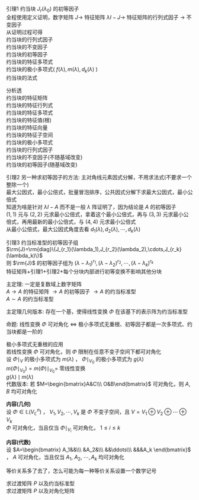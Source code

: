 引理1 约当块 $J_r(\lambda_0)$ 的初等因子  
全程使用定义证明，数字矩阵 $J\to$ 特征矩阵 $\lambda I-J\to$ 特征矩阵的行列式因子 $\to$ 不变因子  
从证明过程可得  
约当块的行列式因子  
约当块的不变因子  
约当块的初等因子  
约当块的特征多项式  
约当块的极小多项式( $f(\lambda),m(\lambda),d_k(\lambda)$ )  
约当块的法式  
  
分析透  
约当块的特征矩阵  
约当块的特征行列式  
约当块的特征多项式  
约当块的特征值(根)  
约当块的特征向量  
约当块的特征子空间  
约当块的极小多项式  
约当块的行列式因子  
约当块的不变因子(不随基域改变)  
约当块的初等因子(随基域改变)  
  
引理2 另一种求初等因子的方法: 主对角线元素因式分解，不用求法式(不要求一个整除一个)  
最大公因式，最小公倍式，批量冒泡排序，公共因式分解下求最大公因式，最小公倍式  
知道为啥是针对 $\lambda I-A$ 而不是一般 $\lambda$ 阵证明了，因为结论是 $A$ 的初等因子  
 $(1,1)$ 元与 $(2,2)$ 元求最小公倍式，拿着这个最小公倍式，再与 $(3,3)$ 元求最小公倍式，再用最新的最小公倍式，与 $(4,4)$ 元求最小公倍式  
从最小公倍式，最大公因式角度去看 $d_1(\lambda),d_2(\lambda),\cdots,d_k(\lambda)$  
  
引理3 约当标准型的初等因子组  
 $\rm{J}=\rm{diag}\{J_{r_1}(\lambda_1),J_{r_2}(\lambda_2),\cdots,J_{r_k}(\lambda_k)\}$  
则 $\rm{J}$ 的初等因子组为 $(\lambda-\lambda_1)^{r_1}, (\lambda-\lambda_2)^{r_2}, \cdots, (\lambda-\lambda_k)^{r_k}$  
特征矩阵+引理1+引理2+每个分块内部进行初等变换不影响其他分块  
  
主定理: 一定是复数域上数字矩阵  
 $A\longrightarrow A$ 的特征矩阵 $\longrightarrow A$ 的初等因子 $\longrightarrow A$ 的约当标准型  
 $A\sim A$ 的约当标准型  
  
主定理几何版本: 存在一个基，使得线性变换 $\Phi$ 在该基下的表示阵为约当标准型  
  
命题: 线性变换 $\Phi$ 可对角化 $\iff$ 极小多项式无重根、初等因子都是一次多项式、约当块都是一阶的  
  
极小多项式无重根的应用  
若线性变换 $\Phi$ 可对角化，则 $\Phi$ 限制在任意不变子空间下都可对角化  
设 $\Phi\mid_V$ 的极小多项式为 $m(\lambda)$ ， $\Phi\mid_{V_0}$ 的极小多项式为 $g(\lambda)$  
 $m(\Phi\mid_{V_0})=m(\Phi)\mid_{V_0}=$ 零线性变换  
 $g(\lambda)\mid m(\lambda)$  
代数版本: 若 $M=\begin{bmatrix}A&C\\\ O&B\end{bmatrix}$ 可对角化，则 $A,B$ 均可对角化  
  
**内容(几何)**  
设 $\Phi\in\mathbb{L}(V_{\mathbb{C}}^n)$ ， $V_1,V_2,\cdots,V_k$ 是 $\Phi$ 不变子空间，且 $V=V_1\oplus V_2\oplus\cdots\oplus V_k$  
 $\Phi$ 可对角化，当且仅当 $\Phi\mid_{V_i}$ 可对角化， $1\le i\le k$  
  
**内容(代数)**  
设 $A=\begin{bmatrix}  
A_1&&\\\ &A_2&\\\ &&\ddots\\\ &&&A_k  
\end{bmatrix}$ ， $A$ 可对角化，当且仅当 $A_1,\ A_2,\ \cdots, A_k$ 均可对角化  
  
等价关系多了去了，怎么可能为每一种等价关系设置一个数学记号  
  
求过渡矩阵 $P$ 以及约当标准型  
求过渡矩阵 $P$ 以及对角化矩阵  
